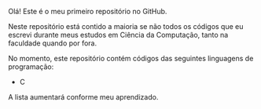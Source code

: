 Olá! Este é o meu primeiro repositório no GitHub.

Neste repositório está contido a maioria se não todos os códigos que eu escrevi durante meus estudos em Ciência da Computação, tanto na faculdade quando por fora.

No momento, este repositório contém códigos das seguintes linguagens de programação:
- C

A lista aumentará conforme meu aprendizado.
